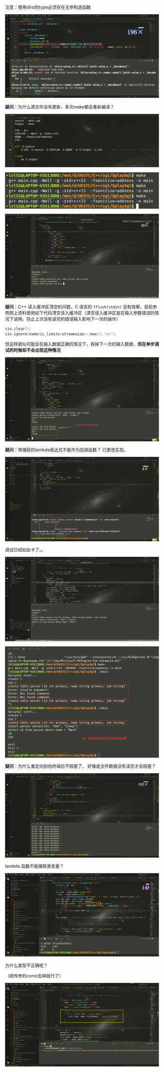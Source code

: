 注意：使用dlist的type必须存在无参构造函数

![image-20221206004556668](./images/image-20221206004556668.png)



**疑问**：为什么源文件没有更新，多次make都会重新编译？

![image-20221208154541364](./images/image-20221208154541364.png)

![image-20221208154555536](./images/image-20221208154555536.png)

![image-20221208162117601](./images/image-20221208162117601.png)



**疑问**：C++ 读入缓冲区清空的问题，C 语言的 `fflush(stdin)` 没有效果，目前参照网上资料使用如下代码清空读入缓冲区（清空读入缓冲区是在输入参数错误的情况下调用，防止上次没有读完的错误输入影响下一次的操作）

```cpp
cin.clear();
cin.ignore(numeric_limits<streamsize>::max(),'\n');
```

但这样貌似可能会在输入数据正确的情况下，吞掉下一次的输入数据，**但在单步调试的时候却不会出现这种情况**

![image-20221208165456166](./images/image-20221208165456166.png)



**疑问**：带捕获的lambda表达式不能作为回调函数？
已更改实现。

![image-20221208205138235](./images/image-20221208205138235.png)



调试已经如此卡了。。

![image-20221208213112111](./images/image-20221208213112111.png)

![image-20221208213721114](./images/image-20221208213721114.png)



**疑问**：为什么重定向到伪终端后不阻塞了， 好像是文件数据没有读完才会阻塞？

![image-20221208220107056](./images/image-20221208220107056.png)



lambda 函数不能捕获类变量？

![image-20221209165510484](./images/image-20221209165510484.png)

为什么类型不正确呢？

（把传参的const去掉就行了）

![image-20221209173255885](./images/image-20221209173255885.png)